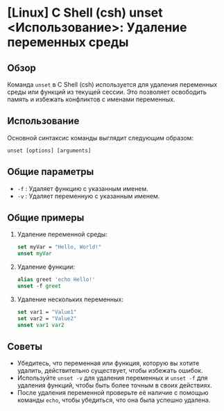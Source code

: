 # [Linux] C Shell (csh) unset <Использование>: Удаление переменных среды

## Обзор
Команда `unset` в C Shell (csh) используется для удаления переменных среды или функций из текущей сессии. Это позволяет освободить память и избежать конфликтов с именами переменных.

## Использование
Основной синтаксис команды выглядит следующим образом:

```
unset [options] [arguments]
```

## Общие параметры
- `-f` : Удаляет функцию с указанным именем.
- `-v` : Удаляет переменную с указанным именем.

## Общие примеры

1. Удаление переменной среды:
   ```csh
   set myVar = "Hello, World!"
   unset myVar
   ```

2. Удаление функции:
   ```csh
   alias greet 'echo Hello!'
   unset -f greet
   ```

3. Удаление нескольких переменных:
   ```csh
   set var1 = "Value1"
   set var2 = "Value2"
   unset var1 var2
   ```

## Советы
- Убедитесь, что переменная или функция, которую вы хотите удалить, действительно существует, чтобы избежать ошибок.
- Используйте `unset -v` для удаления переменных и `unset -f` для удаления функций, чтобы быть более точным в своих действиях.
- После удаления переменной проверьте её наличие с помощью команды `echo`, чтобы убедиться, что она была успешно удалена.